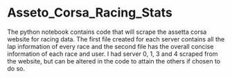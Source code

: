 # Asseto_Corsa_Racing_Stats

The python notebook contains code that will scrape the assetta corsa website for racing data. The first file created for each server contains all the lap information of every race and the second file has the overall concise information of each race and user. I had server 0, 1, 3 and 4 scraped from the website, but can be altered in the code to attain the others if chosen to do so. 